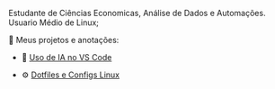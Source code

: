 Estudante de Ciências Economicas, Análise de Dados e Automações.
Usuario Médio de Linux;

 📂 Meus projetos e anotações:

- 🧾 [Uso de IA no VS Code](#)  
  
- ⚙️ [Dotfiles e Configs Linux](#)  

